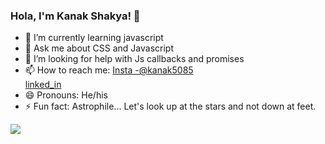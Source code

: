 ### Hola, I'm Kanak Shakya! 👋

- 🌱 I’m currently learning javascript
- 💬 Ask me about CSS and Javascript
- 🤔 I’m looking for help with Js callbacks and promises
- 📫 How to reach me: [Insta -@kanak5085](https://www.instagram.com/kanak5085/)     
                       [linked_in](https://www.linkedin.com/in/kanak-shakya-41a464207/)
- 😄 Pronouns: He/his
- ⚡ Fun fact: Astrophile... Let's look up at the stars and not down at feet. 

<img src = "https://github-readme-stats.vercel.app/api?username=kanak-dev&&show_icons=true&title_color=d0efff&icon_color=bb2acf&text_color=daf7dc&bg_color=151515"/>
<!-- - 🔭 I’m currently working on 
- 👯 I’m looking to collaborate on ...
-->

